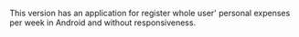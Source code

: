 This version has an application for register whole user' personal expenses per week in Android and without responsiveness. 

